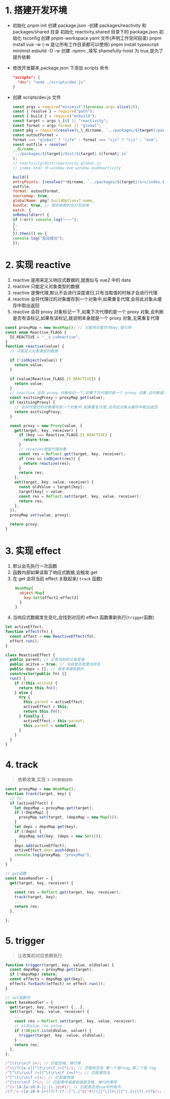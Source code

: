 # 1. 搭建开发环境

- 初始化
  pnpm init 创建 package.json -创建 packages/reactivity 和 packages/shared 目录
  初始化 reactivity,shared 目录下的 package.json
  初始化 tsconfig
  创建 pnpm-workspace.yaml 文件(声明工作空间目录)
  pnpm install vue -w (-w 是让所有工作目录都可以使用)
  pnpm install typescript minimist esbuild -D -w
  创建 .npmrc ,填写 shamefully-hoist 为 true,是为了提升依赖

- 修改开发脚本,package.json 下添加 scripts 命令
  ```json
  "scripts": {
    "dev": "node ./scripts/dev.js"
  }
  ```
- 创建 scripts/dev.js 文件

  ```javascript
  const args = require("minimist")(process.argv.slice(2));
  const { resolve } = require("path");
  const { build } = require("esbuild");
  const target = args.\_[0] || "reactivity";
  const format = args.format || "global";
  const pkg = require(resolve(\_\_dirname, `../packages/${target}/package.json`));
  const outoutFormat =
  format === "global" ? "iife" : format === "cjs" ? "cjs" : "esm";
  const outfile = resolve(
  __dirname,
  `../packages/${target}/dist/${target}.${format}.js`
  );
  // reactivity/dist/reactivity.global.js
  // index.html 中 window.Vue window.VueReactivity

  build({
  entryPoints: [resolve(**dirname, `../packages/${target}/src/index.ts`)],
  outfile,
  format: outoutFormat,
  sourcemap: true,
  globalName: pkg?.buildOptions?.name,
  bundle: true, // 把你依赖的包打包进来
  watch: {
  onRebuild(err) {
  if (!err) console.log("~~~");
  },
  },
  }).then(() => {
  console.log("启动成功");
  });
  ```

# 2. 实现 reactive

1.  reactive 是用来定义响应式数据的,就类似与 vue2 中的 data
2.  reactive 只能定义对象类型的数据
3.  reactive 是懒代理,默认不会进行深度递归,只有当取值的时候才会进行代理
4.  reactive 会将代理过的对象缓存到一个对象中,如果重复代理,会将此对象从缓存中取出返回
5.  reactive 会将 proxy 对象标记一下,如果下次代理的是一个 proxy 对象,会判断是否有该标记,如果有该标记,就说明本身就是一个 proxy 对象,无需重复代理

```typescript
const proxyMap = new WeakMap(); // 只能用对象作为key,弱引用
const enum Reactive_FLAGS {
  IS_REACTIVE = "__v_isReactive",
}
function reactive(value) {
  // 只能定义对象类型的数据

  if (!isObject(value)) {
    return value;
  }

  if (value[Reactive_FLAGS.IS_REACTIVE]) {
    return value;
  }
  // reactive 会将 proxy 对象标记一下,如果下次代理的是一个 proxy 对象,会判断是否有该标记,如果有该标记,就说明本身就是一个 proxy 对象,无需重复代理
  const exitsingProxy = proxyMap.get(value);
  if (exitsingProxy) {
    // 会将代理过的对象缓存到一个对象中,如果重复代理,会将此对象从缓存中取出返回
    return exitsingProxy;
  }

  const proxy = new Proxy(value, {
    get(target, key, receiver) {
      if (key === Reactive_FLAGS.IS_REACTIVE) {
        return true;
      }
      // receiver就是代理对象
      const res = Reflect.get(target, key, receiver);
      if (res && isObject(res)) {
        return reactive(res);
      }
      return res;
    },
    set(target, key, value, receiver) {
      const oldValue = target[key];
      target[key] = value;
      const res = Reflect.set(target, key, value, receiver);
      return res;
    },
  });
  proxyMap.set(value, proxy);

  return proxy;
}
```

# 3. 实现 effect

1. 默认会先执行一次函数
2. 函数内部如果读取了响应式数据,会触发 get
3. 在 get 会将当前 effect 关联起来( `track` 函数)
   ```javascript
    WeakMap{
      object:Map{
        key:Set[effect1,effect2]
      }
    }
   ```
4. 当响应式数据发生变化,会找到对应的 effect 函数重新执行(`trigger`函数)

```typescript
let activeEffect;
function effect(fn) {
  const effect = new ReactiveEffect(fn);
  effect.run();
}

class ReactiveEffect {
  public parent; // 记录当前的父亲是谁
  public acitve = true; // 当前是否是激活状态
  public deps = []; // 用来清理依赖的
  constructor(public fn) {}
  run() {
    if (!this.acitve) {
      return this.fn();
    } else {
      try {
        this.parent = activeEffect;
        activeEffect = this;
        return this.fn();
      } finally {
        activeEffect = this.parent;
        this.parent = undefined;
      }
    }
  }
}
```

# 4. track

> 依赖收集,实现 `3-3的数据结构`

```typescript
const proxyMap = new WeakMap();
function track(target, key) {
  // fn
  if (activeEffect) {
    let depsMap = proxyMap.get(target);
    if (!depsMap) {
      proxyMap.set(target, (depsMap = new Map()));
    }
    let deps = depsMap.get(key);
    if (!deps) {
      depsMap.set(key, (deps = new Set()));
    }
    deps.add(activeEffect);
    activeEffect.deps.push(deps);
    console.log(proxyMap, "proxyMap");
  }
}

// get函数
const baseHandler = {
  get(target, key, receiver) {
    ...
    const res = Reflect.get(target, key, receiver);
    track(target, key);
    ...
    return res;
  },

};
```

# 5. trigger

> 让收集的对应依赖执行

```typescript
function trigger(target, key, value, oldValue) {
  const depsMap = proxyMap.get(target);
  if (!depsMap) return;
  const effects = depsMap.get(key);
  effects.forEach((effect) => effect.run());
}

// set函数中
const baseHandler = {
  get(target, key, receiver) {...},
  set(target, key, value, receiver) {
    ...
    const res = Reflect.set(target, key, value, receiver);
    // oldValue !== value
    if (!Object.is(oldValue, value)) {
      trigger(target, key, value, oldValue);
    }
    return res;
  },
};
```

```javascript
/^[\t\r\n\f ]+/; // 匹配空格、换行等
/^<\/?([a-z][^\t\r\n\f />]*)/i; // 匹配标签名 第一个是<tag,第二个是 tag
/^[^\t\r\n\f />][^\t\r\n\f />=]*/; // 匹配属性名
/^[^\t\r\n\f >]+/; // 匹配属性值
/^[\t\r\n\f ]*=/; // 匹配等号或者前面是空格、换行的等号
/^(v-[A-Za-z0-9-]|:|\.|@|#)/; // 匹配是否是vue中的指令
/(?:^v-([a-z0-9-]+))?(?:(?::|^\.|^@|^#)(\[[^\]]+\]|[^\.]+))?(.+)?$/i; // 匹配指令,指定的参数
```